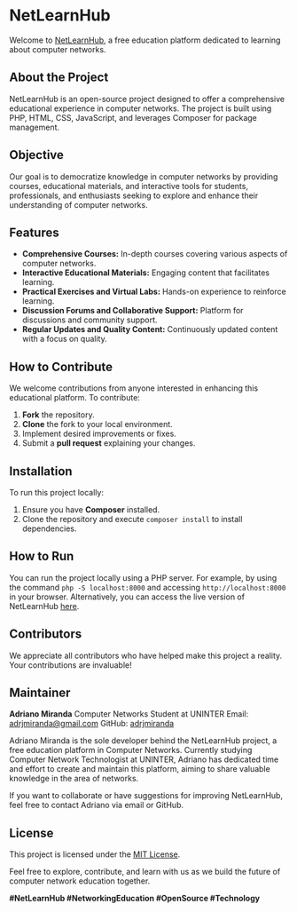 # NetLearnHub

Welcome to <a href="https://netlearnhub.wuaze.com" target="_blank">NetLearnHub</a>, a free education platform dedicated to learning about computer networks.

## About the Project

NetLearnHub is an open-source project designed to offer a comprehensive educational experience in computer networks. The project is built using PHP, HTML, CSS, JavaScript, and leverages Composer for package management.

## Objective

Our goal is to democratize knowledge in computer networks by providing courses, educational materials, and interactive tools for students, professionals, and enthusiasts seeking to explore and enhance their understanding of computer networks.

## Features

- **Comprehensive Courses:** In-depth courses covering various aspects of computer networks.
- **Interactive Educational Materials:** Engaging content that facilitates learning.
- **Practical Exercises and Virtual Labs:** Hands-on experience to reinforce learning.
- **Discussion Forums and Collaborative Support:** Platform for discussions and community support.
- **Regular Updates and Quality Content:** Continuously updated content with a focus on quality.

## How to Contribute

We welcome contributions from anyone interested in enhancing this educational platform. To contribute:

1. **Fork** the repository.
2. **Clone** the fork to your local environment.
3. Implement desired improvements or fixes.
4. Submit a **pull request** explaining your changes.

## Installation

To run this project locally:

1. Ensure you have **Composer** installed.
2. Clone the repository and execute `composer install` to install dependencies.

## How to Run

You can run the project locally using a PHP server. For example, by using the command `php -S localhost:8000` and accessing `http://localhost:8000` in your browser. Alternatively, you can access the live version of NetLearnHub [here](https://netlearnhub.wuaze.com).

## Contributors

We appreciate all contributors who have helped make this project a reality. Your contributions are invaluable!

## Maintainer

**Adriano Miranda**
Computer Networks Student at UNINTER
Email: adrjmiranda@gmail.com
GitHub: [adrjmiranda](https://github.com/adrjmiranda)

Adriano Miranda is the sole developer behind the NetLearnHub project, a free education platform in Computer Networks. Currently studying Computer Network Technologist at UNINTER, Adriano has dedicated time and effort to create and maintain this platform, aiming to share valuable knowledge in the area of ​​networks.

If you want to collaborate or have suggestions for improving NetLearnHub, feel free to contact Adriano via email or GitHub.

## License

This project is licensed under the [MIT License](LICENSE).

Feel free to explore, contribute, and learn with us as we build the future of computer network education together.

**#NetLearnHub #NetworkingEducation #OpenSource #Technology**
